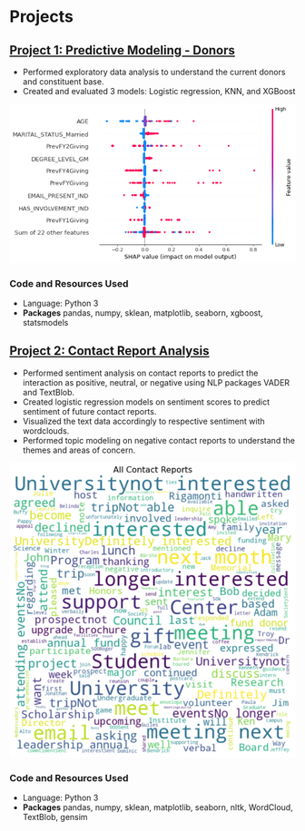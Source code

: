 # Projects

## [Project 1: Predictive Modeling - Donors](https://github.com/ngockle/Projects/tree/master/Donors%20Models)

   - Performed exploratory data analysis to understand the current donors and constituent base.
   - Created and evaluated 3 models: Logistic regression, KNN, and XGBoost

<img src="./images/xgboost%20donors%20prediction.png" alt="XGBoost">

### Code and Resources Used
- Language: Python 3
- **Packages** pandas, numpy, sklean, matplotlib, seaborn, xgboost, statsmodels

## [Project 2: Contact Report Analysis](https://github.com/ngockle/Projects/tree/master/Contact%20Report%20Analysis)

  - Performed sentiment analysis on contact reports to predict the interaction as positive, neutral, or negative using NLP packages VADER and TextBlob.
  - Created logistic regression models on sentiment scores to predict sentiment of future contact reports.
  - Visualized the text data accordingly to respective sentiment with wordclouds.
  - Performed topic modeling on negative contact reports to understand the themes and areas of concern.

<img src="./images/all%20contact%20reports.png" alt="wordcloud">

### Code and Resources Used
- Language: Python 3
- **Packages** pandas, numpy, sklean, matplotlib, seaborn, nltk, WordCloud, TextBlob, gensim
